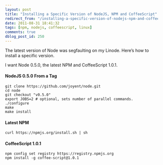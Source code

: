 ```yaml
---
layout: post
title: "Installing a Specific Version of NodeJS, NPM and CoffeeScript"
redirect_from: "/installing-a-specific-version-of-nodejs-npm-and-coffeescript/"
date: 2011-08-31 18:41:32
tags: [npm, nodejs, coffeescript, linux]
comments: true
dblog_post_id: 250
---
```

The latest version of Node was segfaulting on my Linode. Here’s how to install a specific version.

I want Node 0.5.0, the latest NPM and CoffeeScript 1.0.1.

#### NodeJS 0.5.0 From a Tag

```
git clone https://github.com/joyent/node.git
cd node
git checkout "v0.5.0"
export JOBS=2 # optional, sets number of parallel commands.
./configure
make
make install
```

#### Latest NPM

```
curl https://npmjs.org/install.sh | sh
```

#### CoffeeScript 1.0.1

```
npm config set registry https://registry.npmjs.org
npm install -g coffee-script@1.0.1
```
